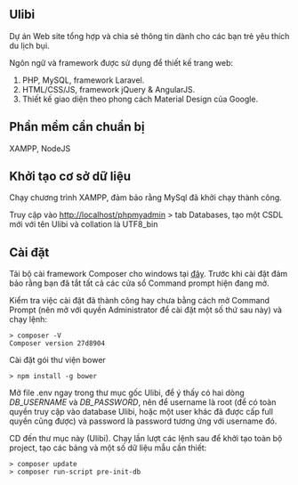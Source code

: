 ## Ulibi
Dự án Web site tổng hợp và chia sẻ thông tin dành cho các bạn trẻ yêu thích du lịch bụi.

Ngôn ngữ và framework được sử dụng để thiết kế trang web:

1. PHP, MySQL, framework Laravel.
2. HTML/CSS/JS, framework jQuery & AngularJS.
3. Thiết kế giao diện theo phong cách Material Design của Google.

## Phần mềm cần chuẩn bị

XAMPP, NodeJS

## Khởi tạo cơ sở dữ liệu

Chạy chương trình XAMPP, đảm bảo rằng MySql đã khởi chạy thành công.

Truy cập vào [http://localhost/phpmyadmin](http://localhost/phpmyadmin) > tab Databases, tạo một CSDL mới với tên Ulibi và collation là UTF8_bin

## Cài đặt

Tải bộ cài framework Composer cho windows tại [đây](https://getcomposer.org/Composer-Setup.exe). Trước khi cài đặt đảm bảo rằng bạn đã tắt tất cả các cửa sổ Command prompt hiện đang mở.

Kiểm tra việc cài đặt đã thành công hay chưa bằng cách mở Command Prompt (nên mở với quyền Administrator để cài đặt một số thứ sau này) và chạy lệnh:
```dos
> composer -V
Composer version 27d8904
```

Cài đặt gói thư viện bower
```dos
> npm install -g bower
```

Mở file .env ngay trong thư mục gốc Ulibi, để ý thấy có hai dòng *DB_USERNAME* và *DB_PASSWORD*, nên để username là root (để có toàn quyền truy cập vào database Ulibi, hoặc một user khác đã được cấp full quyền cũng được) và password là password tương ứng với username đó.

CD đến thư mục này (Ulibi). Chạy lần lượt các lệnh sau để khởi tạo toàn bộ project, tạo các bảng và một số dữ liệu mẫu cần thiết:
```dos
> composer update
> composer run-script pre-init-db
```
